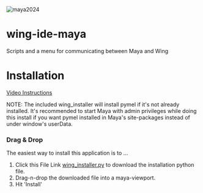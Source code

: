 
![maya2024](https://img.shields.io/badge/Maya2024-tested-brightgreen.svg)

# wing-ide-maya
Scripts and a menu for communicating between Maya and Wing

# Installation
[Video Instructions](https://youtu.be/X-q51Up418E)

NOTE: The included wing_installer will install pymel if it's not already installed.  It's recommended to start Maya with admin privileges while doing this install if you want pymel installed in Maya's site-packages instead of under window's userData.

### Drag & Drop
The easiest way to install this application is to ...
1. Click this File Link [wing_installer.py](https://github.com/Nathanieljla/wing-ide-maya/releases/download/v0.9.3/wing_installer.py) to download the installation python file.
2. Drag-n-drop the downloaded file into a maya-viewport. 
3. Hit 'Install'




